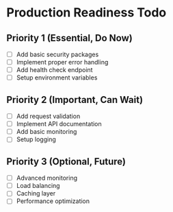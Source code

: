 # Production Readiness Todo

## Priority 1 (Essential, Do Now)
- [ ] Add basic security packages
- [ ] Implement proper error handling
- [ ] Add health check endpoint
- [ ] Setup environment variables

## Priority 2 (Important, Can Wait)
- [ ] Add request validation
- [ ] Implement API documentation
- [ ] Add basic monitoring
- [ ] Setup logging

## Priority 3 (Optional, Future)
- [ ] Advanced monitoring
- [ ] Load balancing
- [ ] Caching layer
- [ ] Performance optimization
